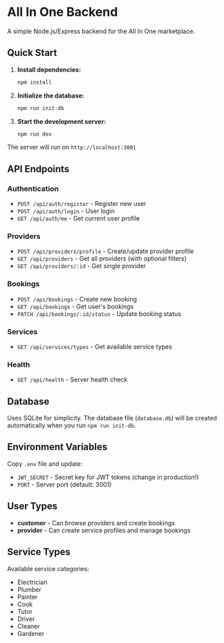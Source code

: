 # All In One Backend

A simple Node.js/Express backend for the All In One marketplace.

## Quick Start

1. **Install dependencies:**
   ```bash
   npm install
   ```

2. **Initialize the database:**
   ```bash
   npm run init-db
   ```

3. **Start the development server:**
   ```bash
   npm run dev
   ```

The server will run on `http://localhost:3001`

## API Endpoints

### Authentication
- `POST /api/auth/register` - Register new user
- `POST /api/auth/login` - User login
- `GET /api/auth/me` - Get current user profile

### Providers
- `POST /api/providers/profile` - Create/update provider profile
- `GET /api/providers` - Get all providers (with optional filters)
- `GET /api/providers/:id` - Get single provider

### Bookings
- `POST /api/bookings` - Create new booking
- `GET /api/bookings` - Get user's bookings
- `PATCH /api/bookings/:id/status` - Update booking status

### Services
- `GET /api/services/types` - Get available service types

### Health
- `GET /api/health` - Server health check

## Database

Uses SQLite for simplicity. The database file (`database.db`) will be created automatically when you run `npm run init-db`.

## Environment Variables

Copy `.env` file and update:
- `JWT_SECRET` - Secret key for JWT tokens (change in production!)
- `PORT` - Server port (default: 3001)

## User Types

- **customer** - Can browse providers and create bookings
- **provider** - Can create service profiles and manage bookings

## Service Types

Available service categories:
- Electrician
- Plumber
- Painter
- Cook
- Tutor
- Driver
- Cleaner
- Gardener
